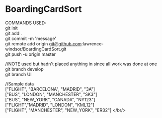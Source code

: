 BoardingCardSort
================

COMMANDS USED: <br/>
git init <br/>
git add . <br/>
git commit -m 'message' <br/>
git remote add origin git@github.com:lawrence-windsor/BoardingCardSort.git <br/>
git push -u origin master <br/>

//NOTE used but hadn't placed anything in since all work was done at one <br/>
git branch develop <br/>
git branch UI <br/>


//Sample data <br/>
["FLIGHT", "BARCELONA", "MADRID", "3A"] <br/>
["BUS", "LONDON", "MANCHESTER", "SK3"] <br/>
["BUS", "NEW_YORK", "CANADA", "NY123"] <br/>
["FLIGHT","MADRID", "LONDON", "KML12"] <br/>
["FLIGHT", "MANCHESTER", "NEW_YORK", "ER32"] </br/>